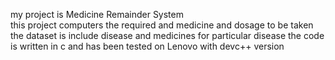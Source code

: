 my project is Medicine Remainder System  
this project computers the required and medicine and dosage to be taken
the dataset is include disease and medicines for particular disease
the code is written in c and has been tested on Lenovo with devc++ version
